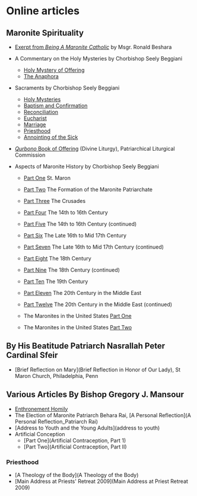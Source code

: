 # Online articles

## Maronite Spirituality
* [Exerpt from *Being A Maronite Catholic*](spirituality) by Msgr. Ronald Beshara
* A Commentary on the Holy Mysteries by Chorbishop Seely Beggiani
  * [Holy Mystery of Offering](divliturgy)
  * [The Anaphora](anaphora)

* Sacraments by Chorbishop Seely Beggiani
  * [Holy Mysteries](mystery1)
  * [Baptism and Confirmation](mystery2)
  * [Reconciliation](reconcil)
  * [Eucharist](euch)
  * [Marriage](marriage)
  * [Priesthood](priestho)
  * [Annointing of the Sick](sick)

* [*Qurbono* Book of Offering](qurbono) (Divine Liturgy), Patriarchical Liturgical Commission

* Aspects of Maronite History by Chorbishop Seely Beggiani
  * [Part One](marhist1)     St. Maron
  * [Part Two](marhist2)     The Formation of the Maronite Patriarchate
  * [Part Three](marhist3)   The Crusades
  * [Part Four](marhist4)    The 14th to 16th Century
  * [Part Five](marhist4)    The 14th to 16th Century (continued)
  * [Part Six](marhist6)     The Late 16th to Mid 17th Century
  * [Part Seven](marhist7)   The Late 16th to Mid 17th Century (continued)
  * [Part Eight](marhist8)   The 18th Century
  * [Part Nine](marhist9)    The 18th Century (continued)
  * [Part Ten](marhist10)    The 19th Century
  * [Part Eleven](marhist11) The 20th Century in the Middle East
  * [Part Twelve](marhist12) The 20th Century in the Middle East (continued)

  * The Maronites in the United States [Part One](marinusa)
  * The Maronites in the United States [Part Two](marinusa2)

## By His Beatitude Patriarch Nasrallah Peter Cardinal Sfeir
* [Brief Reflection on Mary](Brief Reflection in Honor of Our Lady), St Maron Church, Philadelphia, Penn

## Various Articles By Bishop Gregory J. Mansour

* [Enthronement Homily](Bishop_Mansour_Ordination_Homily)
* The Election of Maronite Patriarch Behara Rai, [A Personal Reflection](A Personal Reflection_Patriarch Rai)
* [Address to Youth and the Young Adults](address to youth)
* Artificial Conception
  * [Part One](Artificial Contraception, Part 1)
  * [Part Two](Artificial Contraception, Part II)

### Priesthood
* [A Theology of the Body](A Theology of the Body)
* [Main Address at Priests' Retreat 2009](Main Address at Priest Retreat 2009)

